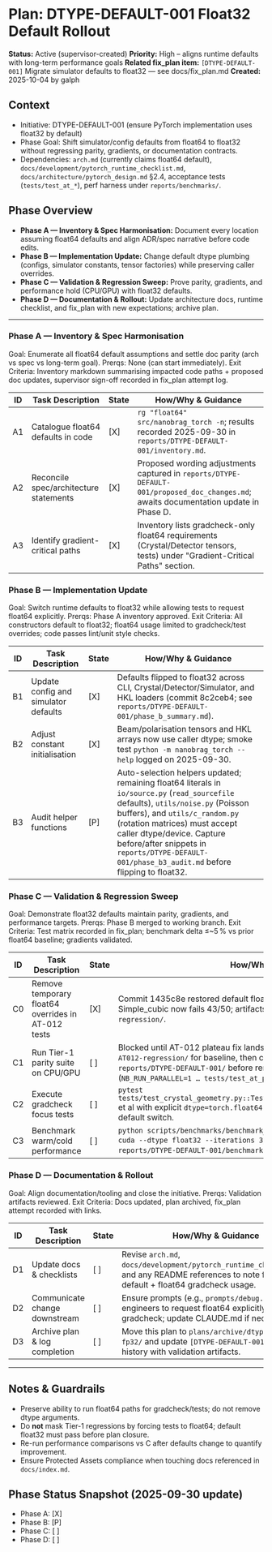 # Plan: DTYPE-DEFAULT-001 Float32 Default Rollout

**Status:** Active (supervisor-created)
**Priority:** High – aligns runtime defaults with long-term performance goals
**Related fix_plan item:** `[DTYPE-DEFAULT-001]` Migrate simulator defaults to float32 — see docs/fix_plan.md
**Created:** 2025-10-04 by galph

## Context
- Initiative: DTYPE-DEFAULT-001 (ensure PyTorch implementation uses float32 by default)
- Phase Goal: Shift simulator/config defaults from float64 to float32 without regressing parity, gradients, or documentation contracts.
- Dependencies: `arch.md` (currently claims float64 default), `docs/development/pytorch_runtime_checklist.md`, `docs/architecture/pytorch_design.md` §2.4, acceptance tests (`tests/test_at_*`), perf harness under `reports/benchmarks/`.

## Phase Overview
- **Phase A — Inventory & Spec Harmonisation:** Document every location assuming float64 defaults and align ADR/spec narrative before code edits.
- **Phase B — Implementation Update:** Change default dtype plumbing (configs, simulator constants, tensor factories) while preserving caller overrides.
- **Phase C — Validation & Regression Sweep:** Prove parity, gradients, and performance hold (CPU/GPU) with float32 defaults.
- **Phase D — Documentation & Rollout:** Update architecture docs, runtime checklist, and fix_plan with new expectations; archive plan.

---

### Phase A — Inventory & Spec Harmonisation
Goal: Enumerate all float64 default assumptions and settle doc parity (arch vs spec vs long-term goal).
Prerqs: None (can start immediately).
Exit Criteria: Inventory markdown summarising impacted code paths + proposed doc updates, supervisor sign-off recorded in fix_plan attempt log.

| ID | Task Description | State | How/Why & Guidance |
| --- | --- | --- | --- |
| A1 | Catalogue float64 defaults in code | [X] | `rg "float64" src/nanobrag_torch -n`; results recorded 2025-09-30 in `reports/DTYPE-DEFAULT-001/inventory.md`. |
| A2 | Reconcile spec/architecture statements | [X] | Proposed wording adjustments captured in `reports/DTYPE-DEFAULT-001/proposed_doc_changes.md`; awaits documentation update in Phase D. |
| A3 | Identify gradient-critical paths | [X] | Inventory lists gradcheck-only float64 requirements (Crystal/Detector tensors, tests) under "Gradient-Critical Paths" section. |

### Phase B — Implementation Update
Goal: Switch runtime defaults to float32 while allowing tests to request float64 explicitly.
Prerqs: Phase A inventory approved.
Exit Criteria: All constructors default to float32; float64 usage limited to gradcheck/test overrides; code passes lint/unit style checks.

| ID | Task Description | State | How/Why & Guidance |
| --- | --- | --- | --- |
| B1 | Update config and simulator defaults | [X] | Defaults flipped to float32 across CLI, Crystal/Detector/Simulator, and HKL loaders (commit 8c2ceb4; see `reports/DTYPE-DEFAULT-001/phase_b_summary.md`). |
| B2 | Adjust constant initialisation | [X] | Beam/polarisation tensors and HKL arrays now use caller dtype; smoke test `python -m nanobrag_torch --help` logged on 2025-09-30. |
| B3 | Audit helper functions | [P] | Auto-selection helpers updated; remaining float64 literals in `io/source.py` (`read_sourcefile` defaults), `utils/noise.py` (Poisson buffers), and `utils/c_random.py` (rotation matrices) must accept caller dtype/device. Capture before/after snippets in `reports/DTYPE-DEFAULT-001/phase_b3_audit.md` before flipping to float32. |

### Phase C — Validation & Regression Sweep
Goal: Demonstrate float32 defaults maintain parity, gradients, and performance targets.
Prerqs: Phase B merged to working branch.
Exit Criteria: Test matrix recorded in fix_plan; benchmark delta ≤~5 % vs prior float64 baseline; gradients validated.

| ID | Task Description | State | How/Why & Guidance |
| --- | --- | --- | --- |
| C0 | Remove temporary float64 overrides in AT-012 tests | [X] | Commit 1435c8e restored default float32 assertions (0.5 px, 95% of 50). Simple_cubic now fails 43/50; artifacts logged under `reports/2025-10-AT012-regression/`. |
| C1 | Run Tier-1 parity suite on CPU/GPU | [ ] | Blocked until AT-012 plateau fix lands. Reuse artifacts from `reports/2025-10-AT012-regression/` for baseline, then capture paired float64 vs float32 runs under `reports/DTYPE-DEFAULT-001/` before rerunning the full Tier-1 matrix (`NB_RUN_PARALLEL=1 … tests/test_at_parallel_012.py -vv`). |
| C2 | Execute gradcheck focus tests | [ ] | `pytest tests/test_crystal_geometry.py::TestMetricDuality::test_metric_duality_grad` et al with explicit `dtype=torch.float64` to verify opt-in precision still works post-default switch. |
| C3 | Benchmark warm/cold performance | [ ] | `python scripts/benchmarks/benchmark_detailed.py --sizes 256,512 --device cuda --dtype float32 --iterations 3`; compare to float64 baselines and store in `reports/DTYPE-DEFAULT-001/benchmarks/`. |

### Phase D — Documentation & Rollout
Goal: Align documentation/tooling and close the initiative.
Prerqs: Validation artifacts reviewed.
Exit Criteria: Docs updated, plan archived, fix_plan attempt recorded with links.

| ID | Task Description | State | How/Why & Guidance |
| --- | --- | --- | --- |
| D1 | Update docs & checklists | [ ] | Revise `arch.md`, `docs/development/pytorch_runtime_checklist.md`, and any README references to note float32 default + float64 gradcheck usage. |
| D2 | Communicate change downstream | [ ] | Ensure prompts (e.g., `prompts/debug.md`) remind engineers to request float64 explicitly for gradcheck; update CLAUDE.md if necessary. |
| D3 | Archive plan & log completion | [ ] | Move this plan to `plans/archive/dtype-default-fp32/` and update `[DTYPE-DEFAULT-001]` attempts history with validation artifacts. |

---

## Notes & Guardrails
- Preserve ability to run float64 paths for gradcheck/tests; do not remove dtype arguments.
- Do **not** mask Tier-1 regressions by forcing tests to float64; default float32 must pass before plan closure.
- Re-run performance comparisons vs C after defaults change to quantify improvement.
- Ensure Protected Assets compliance when touching docs referenced in `docs/index.md`.

## Phase Status Snapshot (2025-09-30 update)
- Phase A: [X]
- Phase B: [P]
- Phase C: [ ]
- Phase D: [ ]
